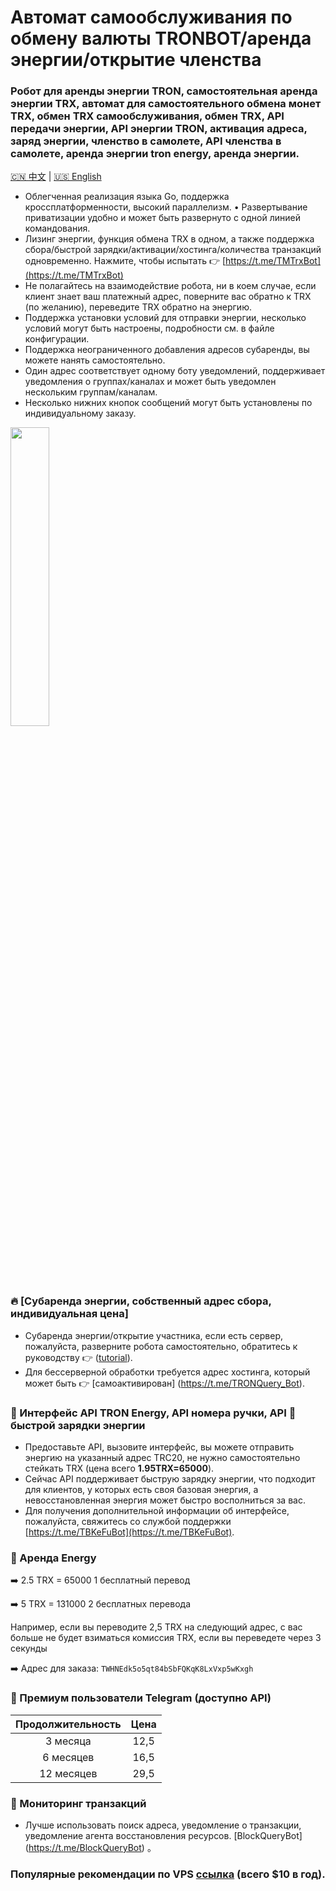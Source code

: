 # Автомат самообслуживания по обмену валюты TRONBOT/аренда энергии/открытие членства

### Робот для аренды энергии TRON, самостоятельная аренда энергии TRX, автомат для самостоятельного обмена монет TRX, обмен TRX самообслуживания, обмен TRX, API передачи энергии, API энергии TRON, активация адреса, заряд энергии, членство в самолете, API членства в самолете, аренда энергии tron energy, аренда энергии.

[🇨🇳 中文](./README.md) | [🇺🇸 English](./README.en.md)

* Облегченная реализация языка Go, поддержка кроссплатформенности, высокий параллелизм.
• Развертывание приватизации удобно и может быть развернуто с одной линией командования.
* Лизинг энергии, функция обмена TRX в одном, а также поддержка сбора/быстрой зарядки/активации/хостинга/количества транзакций одновременно. Нажмите, чтобы испытать 👉 [https://t.me/TMTrxBot](https://t.me/TMTrxBot)
* Не полагайтесь на взаимодействие робота, ни в коем случае, если клиент знает ваш платежный адрес, поверните вас обратно к TRX (по желанию), переведите TRX обратно на энергию.
* Поддержка установки условий для отправки энергии, несколько условий могут быть настроены, подробности см. в файле конфигурации.
* Поддержка неограниченного добавления адресов субаренды, вы можете нанять самостоятельно.
* Один адрес соответствует одному боту уведомлений, поддерживает уведомления о группах/каналах и может быть уведомлен нескольким группам/каналам.
* Несколько нижних кнопок сообщений могут быть установлены по индивидуальному заказу.

<img src="https://github.com/user-attachments/assets/46443890-3043-40c4-98ae-27087ea34261" width="35%">

### 🔥 [Субаренда энергии, собственный адрес сбора, индивидуальная цена]
* Субаренда энергии/открытие участника, если есть сервер, пожалуйста, разверните робота самостоятельно, обратитесь к руководству 👉 ([tutorial](./INSTALL.md)).
* Для бессерверной обработки требуется адрес хостинга, который может быть 👉 [самоактивирован] (https://t.me/TRONQuery_Bot).

### 🤝 Интерфейс API TRON Energy, API номера ручки, API 🔋 быстрой зарядки энергии
* Предоставьте API, вызовите интерфейс, вы можете отправить энергию на указанный адрес TRC20, не нужно самостоятельно стейкать TRX (цена всего **1.95TRX=65000**).
* Сейчас API поддерживает быструю зарядку энергии, что подходит для клиентов, у которых есть своя базовая энергия, а невосстановленная энергия может быстро восполниться за вас.
* Для получения дополнительной информации об интерфейсе, пожалуйста, свяжитесь со службой поддержки [https://t.me/TBKeFuBot](https://t.me/TBKeFuBot).

### 🔋 Аренда Energy 
➡️ 2.5 TRX = 65000 1 бесплатный перевод

➡️ 5 TRX = 131000 2 бесплатных перевода

Например, если вы переводите 2,5 TRX на следующий адрес, с вас больше не будет взиматься комиссия TRX, если вы переведете через 3 секунды

➡️ Адрес для заказа:
`TWHNEdk5o5qt84bSbFQKqK8LxVxp5wKxgh`

### 🎁 Премиум пользователи Telegram (доступно API)

| Продолжительность | Цена |
|:-----:|:-----:|
| 3 месяца | 12,5 |
| 6 месяцев | 16,5 |
| 12 месяцев | 29,5 |

### 🌈 Мониторинг транзакций
* Лучше использовать поиск адреса, уведомление о транзакции, уведомление агента восстановления ресурсов. [BlockQueryBot] (https://t.me/BlockQueryBot) 。

### Популярные рекомендации по VPS [ссылка](./RACKNERD.md) (всего $10 в год).

